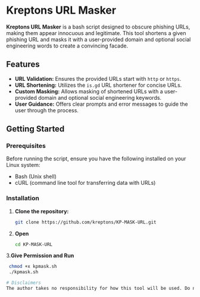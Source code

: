 # Kreptons URL Masker

**Kreptons URL Masker** is a bash script designed to obscure phishing URLs, making them appear innocuous and legitimate. This tool shortens a given phishing URL and masks it with a user-provided domain and optional social engineering words to create a convincing facade.

## Features

- **URL Validation:** Ensures the provided URLs start with `http` or `https`.
- **URL Shortening:** Utilizes the `is.gd` URL shortener for concise URLs.
- **Custom Masking:** Allows masking of shortened URLs with a user-provided domain and optional social engineering keywords.
- **User Guidance:** Offers clear prompts and error messages to guide the user through the process.

## Getting Started

### Prerequisites

Before running the script, ensure you have the following installed on your Linux system:

- Bash (Unix shell)
- cURL (command line tool for transferring data with URLs)

### Installation

1. **Clone the repository:**

   ```sh
   git clone https://github.com/kreptons/KP-MASK-URL.git

2. **Open**

   ```sh
   cd KP-MASK-URL

3.**Give Permission and Run**

   ```sh
    chmod +x kpmask.sh
    ./kpmask.sh

# Disclaimers
The author takes no responsibility for how this tool will be used. Do not use it for malicious purposes!
